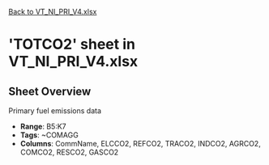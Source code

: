 [Back to VT_NI_PRI_V4.xlsx](README.md)

# 'TOTCO2' sheet in VT_NI_PRI_V4.xlsx

## Sheet Overview

Primary fuel emissions data

- **Range**: B5:K7
- **Tags**: ~COMAGG
- **Columns**: CommName, ELCCO2, REFCO2, TRACO2, INDCO2, AGRCO2, COMCO2, RESCO2, GASCO2

